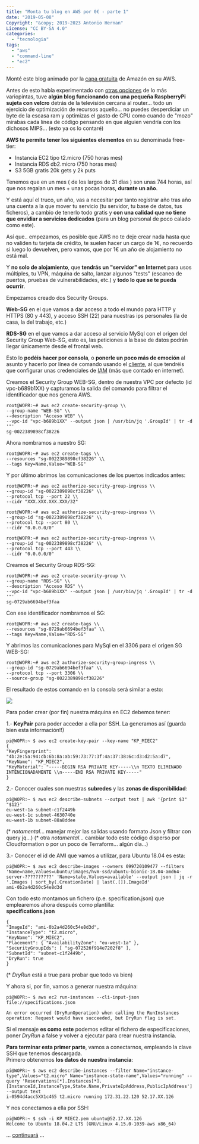 ```yaml
---
title: "Monta tu blog en AWS por 0€ - parte 1"
date: "2019-05-08"
Copyright: "&copy; 2019-2023 Antonio Hernan"
License: "CC BY-SA 4.0"
categories:
  - "tecnologia"
tags:
  - "aws"
  - "command-line"
  - "ec2"
---
```


Monté este blog animado por la [capa gratuita](https://aws.amazon.com/es/free) de Amazón en su AWS.

Antes de esto había experimentado con [otras opciones](http://pruebadeconcepto.es/?p=1) de lo más variopintas, tuve **algún blog funcionando con una pequeña RaspberryPi sujeta con velcro** detrás de la televisión cercana al router... todo un ejercicio de optimización de recursos aquello... no puedes desperdiciar un byte de la escasa ram y optimizas el gasto de CPU como cuando de "mozo" mirabas cada línea de código pensando en que alguien vendría con los dichosos MIPS... (esto ya os lo contaré)

**AWS te permite tener los siguientes elementos** en su denominada free-tier:

- Instancia EC2 tipo t2.micro (750 horas mes)
- Instancia RDS db2.micro (750 horas mes)
- S3 5GB gratis 20k gets y 2k puts

Tenemos que en un mes ( de los largos de 31 días ) son unas 744 horas, así que nos regalan un mes + unas pocas horas, **durante un año**.

Y está aquí el truco, un año, vas a necesitar por tanto registrar año tras año una cuenta a la que mover tu servicio (tu servidor, tu base de datos, tus ficheros), a cambio de tenerlo todo gratis y **con una calidad que no tiene que envidiar a servicios dedicados** (para un blog personal de poco calado como este).

Así que.. empezamos, es posible que AWS no te deje crear nada hasta que no validen tu tarjeta de crédito, te suelen hacer un cargo de 1€, no recuerdo si luego lo devuelven, pero vamos, que por 1€ un año de alojamiento no está mal.

Y **no solo de alojamiento**, que **tendrás un "servidor" en Internet** para usos múltiples, tu VPN, máquina de salto, lanzar algunos "tests" (escaneo de puertos, pruebas de vulnerabilidades, etc.) y **todo lo que se te pueda ocurrir**.

Empezamos creado dos Security Groups.

**Web-SG** en el que vamos a dar acceso a todo el mundo para HTTP y HTTPS (80 y 443), y acceso SSH (22) para nuestras ips personales (la de casa, la del trabajo, etc.)

**RDS-SG** en el que vamos a dar acceso al servicio MySql con el origen del Security Group Web-SG, esto es, las peticiones a la base de datos podrán llegar únicamente desde el frontal web.

Esto lo **podéis hacer por consola**, o **ponerle un poco más de emoción** al asunto y hacerlo por línea de comando usando el [cliente](https://aws.amazon.com/es/cli/), al que tendréis que configurar unas credenciales de [IAM](https://aws.amazon.com/es/iam/) (más que contado en internet).

Creamos el Security Group WEB-SG, dentro de nuestra VPC por defecto (id vpc-b689b1XX) y capturamos la salida del comando para filtrar el identificador que nos genera AWS.
```
root@WOPR:~# aws ec2 create-security-group \\
--group-name "WEB-SG" \\
--description "Acceso WEB" \\
--vpc-id "vpc-b689b1XX" --output json | /usr/bin/jq '.GroupId' | tr -d '"'
sg-0022389898cf38226
```
Ahora nombramos a nuestro SG:

```
root@WOPR:~# aws ec2 create-tags \\
--resources "sg-0022389898cf38226" \\
--tags Key=Name,Value="WEB-SG"
```

Y por último abrimos las comunicaciones de los puertos indicados antes:

```
root@WOPR:~# aws ec2 authorize-security-group-ingress \\
--group-id "sg-0022389898cf38226" \\
--protocol tcp --port 22 \\
--cidr "XXX.XXX.XXX.XXX/32"

root@WOPR:~# aws ec2 authorize-security-group-ingress \\
--group-id "sg-0022389898cf38226" \\
--protocol tcp --port 80 \\
--cidr "0.0.0.0/0"

root@WOPR:~# aws ec2 authorize-security-group-ingress \\
--group-id "sg-0022389898cf38226" \\
--protocol tcp --port 443 \\
--cidr "0.0.0.0/0"
```

Creamos el Security Group RDS-SG:
```
root@WOPR:~# aws ec2 create-security-group \\
--group-name "RDS-SG" \\
--description "Acceso RDS" \\
--vpc-id "vpc-b689b1XX" --output json | /usr/bin/jq '.GroupId' | tr -d '"'
sg-0729ab6694bef3faa
```
Con ese identificador nombramos el SG:
```
root@WOPR:~# aws ec2 create-tags \\
--resources "sg-0729ab6694bef3faa" \\
--tags Key=Name,Value="RDS-SG"
```
Y abrimos las comunicaciones para MySql en el 3306 para el origen SG WEB-SG:
```
root@WOPR:~# aws ec2 authorize-security-group-ingress \\
--group-id "sg-0729ab6694bef3faa" \\
--protocol tcp --port 3306 \\
--source-group "sg-0022389898cf38226"
```
El resultado de estos comando en la consola será similar a esto:

![](../images/Selección_438.png)

Para poder crear (por fin) nuestra máquina en EC2 debemos tener:

1.- **KeyPair** para poder acceder a ella por SSH. La generamos así (guarda bien esta información!!)
```
pi@WOPR:~ $ aws ec2 create-key-pair --key-name "KP_MIEC2"
{
"KeyFingerprint": "4b:2e:5a:94:cb:6b:8a:ab:59:73:77:3f:4a:37:38:6c:d3:d2:5a:d7",
"KeyName": "KP_MIEC2",
"KeyMaterial": "-----BEGIN RSA PRIVATE KEY-----\\n TEXTO ELIMINADO INTENCIONADAMENTE \\n-----END RSA PRIVATE KEY-----"
}
```
2.- Conocer cuales son nuestras **subredes** y las **zonas de disponibilidad**:
```
pi@WOPR:~ $ aws ec2 describe-subnets --output text | awk '{print $3" "$12}'
eu-west-1a subnet-c1f2449b
eu-west-1c subnet-4630740e
eu-west-1b subnet-88a8ddee
```
(\* _notamental_... manejar mejor las salidas usando formato Json y filtrar con query jq...)
(\* otra _notamental_... cambiar todo este código disperso por Cloudformation o por un poco de Terraform... algún día...)

3.- Conocer el id de AMI que vamos a utilizar, para Ubuntu 18.04 es esta:
```
pi@WOPR:~ $ aws ec2 describe-images --owners 099720109477 --filters 'Name=name,Values=ubuntu/images/hvm-ssd/ubuntu-bionic-18.04-amd64-server-??????????' 'Name=state,Values=available' --output json | jq -r '.Images | sort_by(.CreationDate) | last(.[]).ImageId'
ami-0b2a4d260c54e8d3d
```
Con todo esto montamos un fichero (p.e. specification.json) que emplearemos ahora después como plantilla:  
**specifications.json**
```
{
"ImageId": "ami-0b2a4d260c54e8d3d",
"InstanceType": "t2.micro",
"KeyName": "KP_MIEC2",
"Placement": { "AvailabilityZone": "eu-west-1a" },
"SecurityGroupIds": [ "sg-072526f914e7202f8" ],
"SubnetId": "subnet-c1f2449b",
"DryRun": true
}
```
(\* _DryRun_ está a true para probar que todo va bien)

Y ahora si, por fin, vamos a generar nuestra máquina:
```
pi@WOPR:~ $ aws ec2 run-instances --cli-input-json file://specifications.json

An error occurred (DryRunOperation) when calling the RunInstances operation: Request would have succeeded, but DryRun flag is set.
```

Si el mensaje **es como este** podemos editar el fichero de especificaciones, poner _DryRun_ a false y volver a ejecutar para crear nuestra instancia.

**Para terminar esta primer parte**, vamos a conectarnos, empleando la clave SSH que tenemos descargada.  
Primero obtenemos **los datos de nuestra instancia**:
```
pi@WOPR:~ $ aws ec2 describe-instances --filter Name="instance-type",Values="t2.micro" Name="instance-state-name",Values="running" --query 'Reservations[*].Instances[*].[InstanceId,InstanceType,State.Name,PrivateIpAddress,PublicIpAddress'] --output text
i-0594d4acc5XX1c465 t2.micro running 172.31.22.120 52.17.XX.126
```
Y nos conectamos a ella por SSH:
```
pi@WOPR:~ $ ssh -i KP_MIEC2.pem ubuntu@52.17.XX.126
Welcome to Ubuntu 18.04.2 LTS (GNU/Linux 4.15.0-1039-aws x86_64)
```
... [continuará](/tec/tec_blogawsparte2.md) ...
